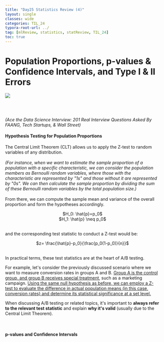 ```yaml
---
title: "Day25 Statistics Review (4)"
layout: single
classes: wide
categories: TIL_24
typora-root-url: ../
tag: [mlReview, statistics, statReview, TIL_24]
toc: true 
---
```


# Population Proportions, p-values & Confidence Intervals, and Type I & II Errors

<img src="/blog/images/2024-06-20-TIL24_Day25/97DF18BE-8EA0-4940-8432-E5A557A74D1C_1_105_c.jpeg">

<br><br>

*(Ace the Data Science Interview: 201 Real Interview Questions Asked By FAANG, Tech Startups, & Wall Street)*

#### Hypothesis Testing for Population Proportions

The Central Limit Theorem (CLT) allows us to apply the Z-test to random variables of any distribution. <br><br>
*(For instance, when we want to estimate the sample proportion of a population with a specific characteristic, we can consider the population members as Bernoulli random variables, where those with the characteristic are represented by "1s" and those without it are represented by "0s". We can then calculate the sample proportion by dividing the sum of these Bernoulli random variables by the total population size.)* <br><br>From there, we can compute the sample mean and variance of the overall proportion and form the hypotheses accordingly.

<center>
  $H_0: \hat{p}=p_0$ <br>
  $H_1: \hat{p} \neq p_0$ <br><br>
</center>


and the corresponding test statistic to conduct a Z-test would be:

<center>
  $z= \frac{\hat{p}-p_0}{\frac{p_0(1-p_0)}{n}}$ <br><br>
</center>


In practical terms, these test statistics are at the heart of A/B testing. 

For example, let's consider the previously discussed scenario where we want to measure conversion rates in groups A and B. <u>Group A is the control group, and group B receives special treatment</u>, such as a marketing campaign. <u>Using the same null hypothesis as before, we can employ a Z-test to evaluate the difference in actual population means (in this case, conversion rates) and determine its statistical significance at a set level.</u>

When discussing A/B testing or related topics, it's important to **always refer to the relevant test statistic** and explain **why it's valid** (usually due to the Central Limit Theorem).

<br>

#### p-values and Confidence Intervals



<br><br>

